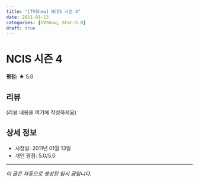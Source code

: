 ```yaml
---
title: "[TVShow] NCIS 시즌 4"
date: 2011-01-13
categories: [TVShow, Star-5.0]
draft: true
---
```


# NCIS 시즌 4

**평점:** ★ 5.0

## 리뷰

(리뷰 내용을 여기에 작성하세요)

## 상세 정보

- 시청일: 2011년 01월 13일
- 개인 평점: 5.0/5.0

---

*이 글은 자동으로 생성된 임시 글입니다.*
